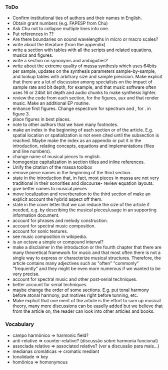 ### ToDo
- Confirm institutional ties of authors and their names in English.
- Obtain grant numbers (e.g. FAPESP from Chu)
- Ask Chu not to collapse multiple lines into one.
- Put references in ??
- Are there boundaries on sound wavelengths in micro or macro scales?
- write about the literature (from the appendix)
- write a section with tables with all the scripts and related equations, musics and figures.
- write a section on synonyms and ambiguities?
- write about the extreme quality of massa synthesis which uses 64bits per sample,
updates on the synthesis parameters sample-by-sample, and lookup tables with arbitrary size and sample precision.
Make explicit that there are a lot of discussion among specialists on the impact of sample rate and bit depth, for example, and that music software often uses 16 or 24bit bit depth and audio chunks to make synthesis lighter.
- review the code from each section, for the figures, aux and that render music. Make an additional EP routine.
- enhance first figures. Change espectrum for spectrum and , for . in figure 3.
- place figures in best places.
- note to other authors that we have many footnotes.
- make an index in the beginning of each section or of the article. E.g. spatial location or spatialization is not even cited until the subsection is reached. Maybe make the index as an appendix or put it in the introduction, relating concepts, equations and implementations (files and line numbers).
- change name of musical pieces to english.
- homogenize capitalization in section titles and inline references.
- Unify the citation of the massa toolbox
- remove piece names in the beginning of the third section.
- state in the introduction that, in fact, most pieces in massa are not very traditional in their sonorities and discourse- review equation layouts.
- give better names to musical pieces
- move localization and reverberation to the third section of make an explicit account the hybrid aspect off them.
- state in the cover letter that we can reduce the size of the article if needed, e.g. by describing the musical pieces/usage in an supporting information document.
- account for phrases and melody construction.
- account for spectral music composition.
- account for sonic textures.
- see music composition in wikipedia.
- is an octave a simple or compound interval?
- make a disclaimer in the introduction or the fourth chapter that there are many theoretical framework for music and that most often there is not a single way to express or characterize musical structures.
Therefore, the article contains many adjectives such as "often" "commonly" "frequently" and they might be even more numerous if we wanted to be very precise.
- account for spectral music and other post-serial techniques.
- better account for serial techniques.
- maybe change the order of some sections. E.g. put tonal harmony before atonal harmony, put motives right before tunning, etc.
- Make explicit that one merit of the article is the effort to sum up musical theory, many more discussions can be easelly added but we believe that from the article on, the reader can look into other articles and books.


### Vocabulary
- campo harmônico => harmonic field?
- anti-relative => counter-relative? (discussão sobre harmonia funcional)
-    associada relative => associated relative? (ver a discussão para mais...)
- medianas cromáticas => cromatic mediant
- tonalidade => key
- homônica => homonymous
